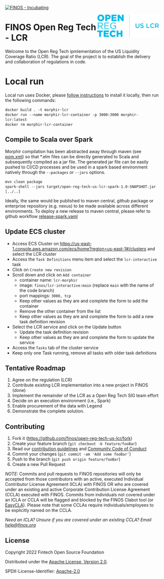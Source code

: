 [![FINOS - Incubating](https://cdn.jsdelivr.net/gh/finos/contrib-toolbox@master/images/badge-incubating.svg)](https://finosfoundation.atlassian.net/wiki/display/FINOS/Incubating)

<img align="right" width="40%" src="https://github.com/finos/finos-landscape/blob/master/hosted_logos/open-reg-tech-us-lcr.svg">

# FINOS Open Reg Tech - LCR

Welcome to the Open Reg Tech ipmlementation of the US Liquidity Coverage Ratio (LCR). The goal of the project is to establish the delivery and collaboration of regulations in code. 

# Local run
Local run uses Docker, please [follow instructions](https://docs.docker.com/get-docker/) to install it locally, then run the following commands:

```
docker build . -t morphir-lcr
docker run --name morphir-lcr-container -p 3000:3000 morphir-lcr:latest
docker rm morphir-lcr-container
```

## Compile to Scala over Spark

Morphir compilation has been abstracted away through maven (see [pom.xml](./pom.xml)) so that *.elm files can be 
directly generated to Scala and subsequently compiled as a jar file. 
The generated jar file can be easily pushed to CI/CD processes and be used in a spark based environment natively 
through the `--packages` or `--jars` options. 

```shell
mvn clean package
spark-shell --jars target/open-reg-tech-us-lcr-spark-1.0-SNAPSHOT.jar [../..]
```

Ideally, the same would be published to maven central, github package or enterprise repository (e.g. nexus) to be made
available across different environments. To deploy a new release to maven central, please refer to github 
workflow [release-spark.yaml](./.github/workflows/release-spark.yml)

## Update ECS cluster
- Access ECS Cluster on https://us-east-1.console.aws.amazon.com/ecs/home?region=us-east-1#/clusters and select the LCR cluster
- Access the `Task Definitions` menu item and select the `lcr-interactive` task
- Click on `Create new revision`
- Scroll down and click on `Add container`
  - container name: `lcr-morphir`
  - image: `finos/lcr-interactive:main` (replace `main` with the name of the code branch)
  - port mappings: `3000, tcp`
  - Keep other values as they are and complete the form to add the container
  - Remove the other container from the list
  - Keep other values as they are and complete the form to add a new task definition revision
- Select the LCR service and click on the Update button
  - Update the task definition revision
  - Keep other values as they are and complete the form to update the service
- Access the `Tasks` tab of the cluster service
- Keep only one Task running, remove all tasks with older task definitions

## Tentative Roadmap

1. Agree on the regulation (LCR)
2. Contribute existing LCR implementation into a new project in FINOS (done)
3. Implement the remainder of the LCR as a Open Reg Tech SIG team effort
4. Decide on an execution environment (i.e., Spark)
5. Enable procurement of the data with Legend
6. Demonstrate the complete solution.

## Contributing

1. Fork it (<https://github.com/finos/open-reg-tech-us-lcr/fork>)
2. Create your feature branch (`git checkout -b feature/fooBar`)
3. Read our [contribution guidelines](.github/CONTRIBUTING.md) and [Community Code of Conduct](https://www.finos.org/code-of-conduct)
4. Commit your changes (`git commit -am 'Add some fooBar'`)
5. Push to the branch (`git push origin feature/fooBar`)
6. Create a new Pull Request

_NOTE:_ Commits and pull requests to FINOS repositories will only be accepted from those contributors with an active, executed Individual Contributor License Agreement (ICLA) with FINOS OR who are covered under an existing and active Corporate Contribution License Agreement (CCLA) executed with FINOS. Commits from individuals not covered under an ICLA or CCLA will be flagged and blocked by the FINOS Clabot tool (or [EasyCLA](https://community.finos.org/docs/governance/Software-Projects/easycla)). Please note that some CCLAs require individuals/employees to be explicitly named on the CCLA.

*Need an ICLA? Unsure if you are covered under an existing CCLA? Email [help@finos.org](mailto:help@finos.org)*
## License

Copyright 2022 Fintech Open Source Foundation

Distributed under the [Apache License, Version 2.0](http://www.apache.org/licenses/LICENSE-2.0).

SPDX-License-Identifier: [Apache-2.0](https://spdx.org/licenses/Apache-2.0)
